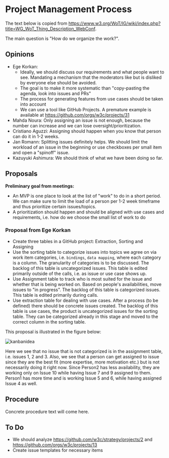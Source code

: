 # Project Management Process

The text below is copied from <https://www.w3.org/WoT/IG/wiki/index.php?title=WG_WoT_Thing_Description_WebConf>.

The main question is "How do we organize the work?".

## Opinions

- Ege Korkan:
  - Ideally, we should discuss our requirements and what people want to see. Mandating a mechanism that the moderators like but is disliked by everyone else should be avoided.
  - The goal is to make it more systematic than "copy-pasting the agenda, look into issues and PRs"
  - The process for generating features from use cases should be taken into account
  - We can use a tool like GitHub Projects. A premature example is available at https://github.com/orgs/w3c/projects/31
- Mahda Noura: Only assigning an issue is not enough, because the number can increase and we can lose oversight/prioritization.
- Cristiano Aguzzi: Assigning should happen when you know that person can do it in 1-2 weeks.
- Jan Romann: Splitting issues definitely helps. We should limit the workload of an issue in the beginning or use checkboxes per small item and open a "spinoff" issue.
- Kazuyuki Ashimura: We should think of what we have been doing so far.

## Proposals

**Preliminary goal from meetings:**

- An MVP is one place to look at the list of "work" to do in a short period. We can make sure to limit the load of a person per 1-2 week timeframe and thus prioritize certain issues/topics.
- A prioritization should happen and should be aligned with use cases and requirements, i.e. how do we choose the small list of work to do

### Proposal from Ege Korkan

- Create three tables in a GitHub project: Extraction, Sorting and Assigning
- Use the sorting table to categorize issues into topics we agree on via work item categories, i.e. `bindings`, `data mapping`, where each category is a column. The granularity of categories is to be discussed. The backlog of this table is uncategorized issues. This table is edited primarily outside of the calls, i.e. as issue or use case shows up.
- Use Assignment table to track who is most suited for the issue and whether that is being worked on. Based on people's availabilities, move issues to "in progress". The backlog of this table is categorized issues. This table is edited primarily during calls.
- Use extraction table for dealing with use cases. After a process (to be defined) there should be concrete issues created. The backlog of this table is use cases, the product is uncategorized issues for the sorting table. They can be categorized already in this stage and moved to the correct column in the sorting table.

This proposal is illustrated in the figure below:

![kanbanidea](./kanbanidea.drawio.png)

Here we see that no issue that is not categorized is in the assignment table, i.e. issues 1, 2 and 3.
Also, we see that a person can get assigned to issue since they are the best fit (more expertise, more motivation etc.) but is not necessarily doing it right now.
Since Person2 has less availability, they are working only on Issue 10 while having Issue 7 and 9 assigned to them.
Person1 has more time and is working Issue 5 and 6, while having assigned Issue 4 as well.

## Procedure

Concrete procedure text will come here.

## To Do

- We should analyze https://github.com/w3c/strategy/projects/2 and https://github.com/orgs/w3c/projects/13
- Create issue templates for necessary items
